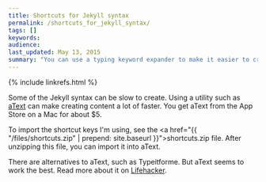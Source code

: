 ```yaml
---
title: Shortcuts for Jekyll syntax
permalink: /shortcuts_for_jekyll_syntax/
tags: []
keywords: 
audience: 
last_updated: May 13, 2015
summary: "You can use a typing keyword expander to make it easier to create the Jekyll syntax."
---
```

{% include linkrefs.html %} 

Some of the Jekyll syntax can be slow to create. Using a utility such as [aText](https://www.trankynam.com/atext/) can make creating content a lot of faster. You get aText from the App Store on a Mac for about $5.

To import the shortcut keys I'm using, see the <a href="{{ "/files/shortcuts.zip" | prepend: site.baseurl }}">shortcuts.zip</a> file. After unzipping this file, you can import it into aText.

There are alternatives to aText, such as Typeitforme. But aText seems to work the best. Read more about it on [Lifehacker](http://lifehacker.com/5843903/the-best-text-expansion-app-for-mac).